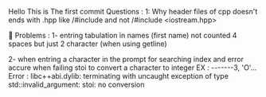 Hello This is The first commit 
Questions :
1: Why header files of cpp doesn't ends with .hpp
like /#include <iostream>
and not /#include <iostream.hpp>


Problems :
1- entring tabulation in names (first name) not counted 4 spaces but just 2 character (when using getline)

2- when entring a character in the prompt for searching index and error accure when failing stoi to convert a character to integer
EX : -------3, 'O'...
Error : libc++abi.dylib: terminating with uncaught exception of type std::invalid_argument: stoi: no conversion

